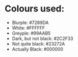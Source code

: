 # Colours used:
* Blurple: #7289DA
* White: #FFFFFF
* Greyple: #99AAB5
* Dark, but not black: #2C2F33
* Not quite black: #23272A
* Actually Black: #000000
